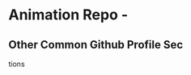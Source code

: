 
























# Animation Repo - 
## Other Common Github Profile Sec



















tions



